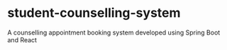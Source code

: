 # student-counselling-system
A counselling appointment booking system developed using Spring Boot and React

